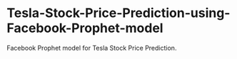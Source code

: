 # Tesla-Stock-Price-Prediction-using-Facebook-Prophet-model
Facebook Prophet model for Tesla Stock Price Prediction.  
